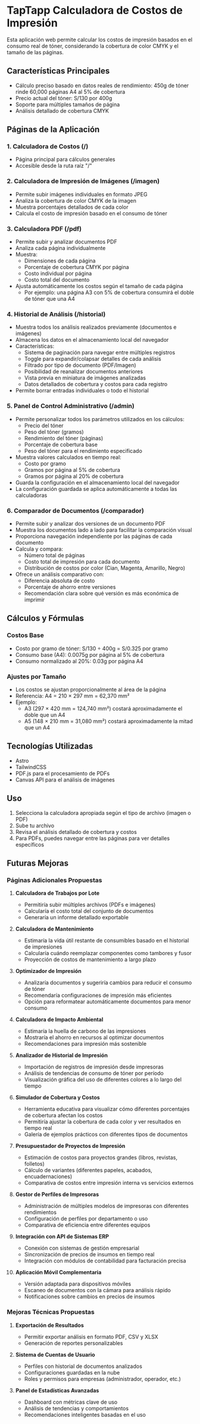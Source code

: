 # TapTapp Calculadora de Costos de Impresión

Esta aplicación web permite calcular los costos de impresión basados en el consumo real de tóner, considerando la cobertura de color CMYK y el tamaño de las páginas.

## Características Principales

- Cálculo preciso basado en datos reales de rendimiento: 450g de tóner rinde 60,000 páginas A4 al 5% de cobertura
- Precio actual del tóner: S/130 por 400g
- Soporte para múltiples tamaños de página
- Análisis detallado de cobertura CMYK

## Páginas de la Aplicación

### 1. Calculadora de Costos (/)

- Página principal para cálculos generales
- Accesible desde la ruta raíz "/"

### 2. Calculadora de Impresión de Imágenes (/imagen)

- Permite subir imágenes individuales en formato JPEG
- Analiza la cobertura de color CMYK de la imagen
- Muestra porcentajes detallados de cada color
- Calcula el costo de impresión basado en el consumo de tóner

### 3. Calculadora PDF (/pdf)

- Permite subir y analizar documentos PDF
- Analiza cada página individualmente
- Muestra:
  - Dimensiones de cada página
  - Porcentaje de cobertura CMYK por página
  - Costo individual por página
  - Costo total del documento
- Ajusta automáticamente los costos según el tamaño de cada página
  - Por ejemplo: una página A3 con 5% de cobertura consumirá el doble de tóner que una A4

### 4. Historial de Análisis (/historial)

- Muestra todos los análisis realizados previamente (documentos e imágenes)
- Almacena los datos en el almacenamiento local del navegador
- Características:
  - Sistema de paginación para navegar entre múltiples registros
  - Toggle para expandir/colapsar detalles de cada análisis
  - Filtrado por tipo de documento (PDF/Imagen)
  - Posibilidad de reanalizar documentos anteriores
  - Vista previa en miniatura de imágenes analizadas
  - Datos detallados de cobertura y costos para cada registro
- Permite borrar entradas individuales o todo el historial

### 5. Panel de Control Administrativo (/admin)

- Permite personalizar todos los parámetros utilizados en los cálculos:
  - Precio del tóner
  - Peso del tóner (gramos)
  - Rendimiento del tóner (páginas)
  - Porcentaje de cobertura base
  - Peso del tóner para el rendimiento especificado
- Muestra valores calculados en tiempo real:
  - Costo por gramo
  - Gramos por página al 5% de cobertura
  - Gramos por página al 20% de cobertura
- Guarda la configuración en el almacenamiento local del navegador
- La configuración guardada se aplica automáticamente a todas las calculadoras

### 6. Comparador de Documentos (/comparador)

- Permite subir y analizar dos versiones de un documento PDF
- Muestra los documentos lado a lado para facilitar la comparación visual
- Proporciona navegación independiente por las páginas de cada documento
- Calcula y compara:
  - Número total de páginas
  - Costo total de impresión para cada documento
  - Distribución de costos por color (Cian, Magenta, Amarillo, Negro)
- Ofrece un análisis comparativo con:
  - Diferencia absoluta de costo
  - Porcentaje de ahorro entre versiones
  - Recomendación clara sobre qué versión es más económica de imprimir

## Cálculos y Fórmulas

### Costos Base

- Costo por gramo de tóner: S/130 ÷ 400g = S/0.325 por gramo
- Consumo base (A4): 0.0075g por página al 5% de cobertura
- Consumo normalizado al 20%: 0.03g por página A4

### Ajustes por Tamaño

- Los costos se ajustan proporcionalmente al área de la página
- Referencia: A4 = 210 × 297 mm = 62,370 mm²
- Ejemplo:
  - A3 (297 × 420 mm = 124,740 mm²) costará aproximadamente el doble que un A4
  - A5 (148 × 210 mm = 31,080 mm²) costará aproximadamente la mitad que un A4

## Tecnologías Utilizadas

- Astro
- TailwindCSS
- PDF.js para el procesamiento de PDFs
- Canvas API para el análisis de imágenes

## Uso

1. Selecciona la calculadora apropiada según el tipo de archivo (imagen o PDF)
2. Sube tu archivo
3. Revisa el análisis detallado de cobertura y costos
4. Para PDFs, puedes navegar entre las páginas para ver detalles específicos

## Futuras Mejoras

### Páginas Adicionales Propuestas

1. **Calculadora de Trabajos por Lote**

   - Permitiría subir múltiples archivos (PDFs e imágenes)
   - Calcularía el costo total del conjunto de documentos
   - Generaría un informe detallado exportable

2. **Calculadora de Mantenimiento**

   - Estimaría la vida útil restante de consumibles basado en el historial de impresiones
   - Calcularía cuándo reemplazar componentes como tambores y fusor
   - Proyección de costos de mantenimiento a largo plazo

3. **Optimizador de Impresión**

   - Analizaría documentos y sugeriría cambios para reducir el consumo de tóner
   - Recomendaría configuraciones de impresión más eficientes
   - Opción para reformatear automáticamente documentos para menor consumo

4. **Calculadora de Impacto Ambiental**

   - Estimaría la huella de carbono de las impresiones
   - Mostraría el ahorro en recursos al optimizar documentos
   - Recomendaciones para impresión más sostenible

5. **Analizador de Historial de Impresión**

   - Importación de registros de impresión desde impresoras
   - Análisis de tendencias de consumo de tóner por período
   - Visualización gráfica del uso de diferentes colores a lo largo del tiempo

6. **Simulador de Cobertura y Costos**

   - Herramienta educativa para visualizar cómo diferentes porcentajes de cobertura afectan los costos
   - Permitiría ajustar la cobertura de cada color y ver resultados en tiempo real
   - Galería de ejemplos prácticos con diferentes tipos de documentos

7. **Presupuestador de Proyectos de Impresión**

   - Estimación de costos para proyectos grandes (libros, revistas, folletos)
   - Cálculo de variantes (diferentes papeles, acabados, encuadernaciones)
   - Comparativa de costos entre impresión interna vs servicios externos

8. **Gestor de Perfiles de Impresoras**

   - Administración de múltiples modelos de impresoras con diferentes rendimientos
   - Configuración de perfiles por departamento o uso
   - Comparativa de eficiencia entre diferentes equipos

9. **Integración con API de Sistemas ERP**

   - Conexión con sistemas de gestión empresarial
   - Sincronización de precios de insumos en tiempo real
   - Integración con módulos de contabilidad para facturación precisa

10. **Aplicación Móvil Complementaria**
    - Versión adaptada para dispositivos móviles
    - Escaneo de documentos con la cámara para análisis rápido
    - Notificaciones sobre cambios en precios de insumos

### Mejoras Técnicas Propuestas

1. **Exportación de Resultados**

   - Permitir exportar análisis en formato PDF, CSV y XLSX
   - Generación de reportes personalizables

2. **Sistema de Cuentas de Usuario**

   - Perfiles con historial de documentos analizados
   - Configuraciones guardadas en la nube
   - Roles y permisos para empresas (administrador, operador, etc.)

3. **Panel de Estadísticas Avanzadas**
   - Dashboard con métricas clave de uso
   - Análisis de tendencias y comportamientos
   - Recomendaciones inteligentes basadas en el uso
